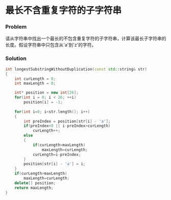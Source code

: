 # 最长不含重复字符的子字符串

### Problem

请从字符串中找出一个最长的不包含重复字符的子字符串，计算该最长子字符串的长度。假设字符串中只包含从'a'到'z'的字符。

### Solution

```c++
int longestSubstringWithoutDuplication(const std::string& str)
{
    int curLength = 0;
    int maxLength = 0;

    int* position = new int[26];
    for(int i = 0; i < 26; ++i)
        position[i] = -1;
    
    for(int i=0; i<str.length(); i++)
    {
        int preIndex = position[str[i] - 'a'];
        if(preIndex<0 || i-preIndex>curLength)
            curLength++;
        else
        {
            if(curLength>maxLength)
                maxLength=curLength;
            curLength=i-preIndex;
        }
        position[str[i] - 'a'] = i;
    }
    if(curLength>maxLength)
        maxLength=curLength;
    delete[] position;
    return maxLength; 
}

```






